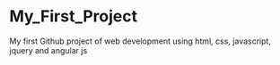 # My_First_Project
My first Github project of web development using html, css, javascript, jquery and angular js
